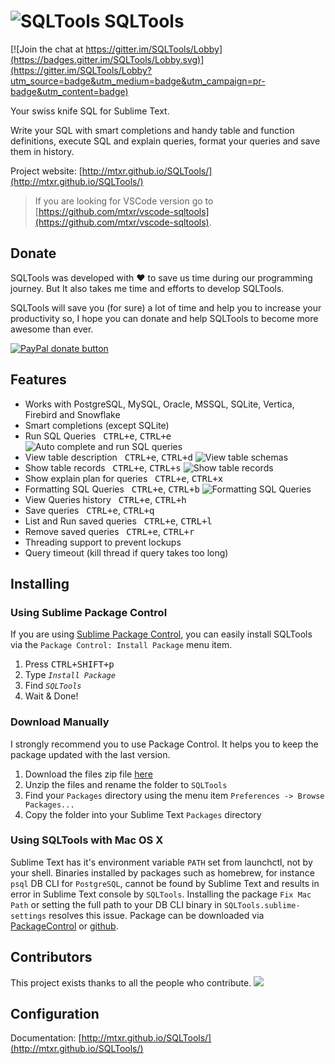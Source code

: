 ![SQLTools](https://github.com/mtxr/SQLTools/raw/images/icon.png?raw=true) SQLTools
===============

[![Join the chat at https://gitter.im/SQLTools/Lobby](https://badges.gitter.im/SQLTools/Lobby.svg)](https://gitter.im/SQLTools/Lobby?utm_source=badge&utm_medium=badge&utm_campaign=pr-badge&utm_content=badge)

Your swiss knife SQL for Sublime Text.

Write your SQL with smart completions and handy table and function definitions, execute SQL and explain queries, format your queries and save them in history.

Project website: [http://mtxr.github.io/SQLTools/](http://mtxr.github.io/SQLTools/)

> If you are looking for VSCode version go to [https://github.com/mtxr/vscode-sqltools](https://github.com/mtxr/vscode-sqltools).

## Donate

SQLTools was developed with ♥ to save us time during our programming journey. But It also takes me time and efforts to develop SQLTools.

SQLTools will save you (for sure) a lot of time and help you to increase your productivity so, I hope you can donate and help SQLTools to become more awesome than ever.

<a href="https://www.paypal.com/cgi-bin/webscr?cmd=_s-xclick&hosted_button_id=RSMB6DGK238V8" title="Donate to this project using Paypal"><img src="https://img.shields.io/badge/paypal-donate-yellow.svg" alt="PayPal donate button" /></a>

## Features

* Works with PostgreSQL, MySQL, Oracle, MSSQL, SQLite, Vertica, Firebird and Snowflake
* Smart completions (except SQLite)
* Run SQL Queries &nbsp; <kbd>CTRL+e</kbd>, <kbd>CTRL+e</kbd>
![Auto complete and run SQL queries](https://github.com/mtxr/SQLTools/raw/images/execute_auto_complete.gif?raw=true)
* View table description &nbsp; <kbd>CTRL+e</kbd>, <kbd>CTRL+d</kbd>
![View table schemas](https://github.com/mtxr/SQLTools/raw/images/table_description.gif?raw=true)
* Show table records &nbsp; <kbd>CTRL+e</kbd>, <kbd>CTRL+s</kbd>
![Show table records](https://github.com/mtxr/SQLTools/raw/images/table_records.gif?raw=true)
* Show explain plan for queries &nbsp; <kbd>CTRL+e</kbd>, <kbd>CTRL+x</kbd>
* Formatting SQL Queries &nbsp; <kbd>CTRL+e</kbd>, <kbd>CTRL+b</kbd>
![Formatting SQL Queries](https://github.com/mtxr/SQLTools/raw/images/format_sql.gif?raw=true)
* View Queries history &nbsp; <kbd>CTRL+e</kbd>, <kbd>CTRL+h</kbd>
* Save queries &nbsp; <kbd>CTRL+e</kbd>, <kbd>CTRL+q</kbd>
* List and Run saved queries &nbsp; <kbd>CTRL+e</kbd>, <kbd>CTRL+l</kbd>
* Remove saved queries &nbsp; <kbd>CTRL+e</kbd>, <kbd>CTRL+r</kbd>
* Threading support to prevent lockups
* Query timeout (kill thread if query takes too long)

## Installing

### Using Sublime Package Control

If you are using [Sublime Package Control](https://packagecontrol.io/packages/SQLTools), you can easily install SQLTools via the `Package Control: Install Package` menu item.

1. Press <kbd>CTRL+SHIFT+p</kbd>
2. Type *`Install Package`*
3. Find *`SQLTools`*
4. Wait & Done!

### Download Manually

I strongly recommend you to use Package Control. It helps you to keep the package updated with the last version.

1. Download the files zip file [here](http://mtxr.github.io/SQLTools/)
2. Unzip the files and rename the folder to `SQLTools`
3. Find your `Packages` directory using the menu item  `Preferences -> Browse Packages...`
4. Copy the folder into your Sublime Text `Packages` directory

### Using SQLTools with Mac OS X

Sublime Text has it's environment variable `PATH` set from launchctl, not by your shell. Binaries installed by packages such as homebrew, for instance `psql` DB CLI for `PostgreSQL`, cannot be found by Sublime Text and results in error in Sublime Text console by `SQLTools`. Installing the package `Fix Mac Path` or setting the full path to your DB CLI binary in `SQLTools.sublime-settings` resolves this issue. Package can be downloaded via [PackageControl](https://packagecontrol.io/packages/Fix%20Mac%20Path) or [github](https://github.com/int3h/SublimeFixMacPath).

## Contributors

This project exists thanks to all the people who contribute.
<a href="https://github.com/mtxr/SQLTools/graphs/contributors"><img src="https://opencollective.com/SQLTools/contributors.svg?width=890&button=false" /></a>


## Configuration 

Documentation: [http://mtxr.github.io/SQLTools/](http://mtxr.github.io/SQLTools/)




